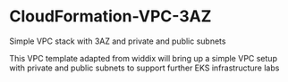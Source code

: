 # CloudFormation-VPC-3AZ
Simple VPC stack with 3AZ and private and public subnets

This VPC template adapted from widdix will bring up a simple VPC setup with private and public subnets to support further EKS infrastructure labs

